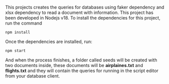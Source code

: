 This projects creates the queries for databases using faker dependency and xlsx dependency to read a document with information.
This project has been developed in Nodejs v18.
To install the dependencies for this project, run the command
```
npm install
```
Once the dependencies are installed, run:
```
npm start
```
And when the process finishes, a folder called seeds will be created with two documents inside, these documents will be **airplaines.txt** and **flights.txt** and they will contain the queries for running in the script editor from your database client.